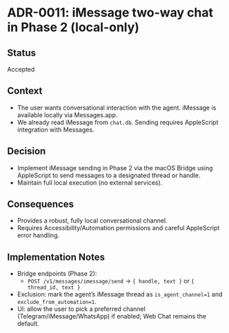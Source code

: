 # ADR-0011: iMessage two-way chat in Phase 2 (local-only)


## Status
Accepted


## Context
- The user wants conversational interaction with the agent. iMessage is available locally via Messages.app.
- We already read iMessage from `chat.db`. Sending requires AppleScript integration with Messages.


## Decision
- Implement iMessage sending in Phase 2 via the macOS Bridge using AppleScript to send messages to a designated thread or handle.
- Maintain full local execution (no external services).


## Consequences
- Provides a robust, fully local conversational channel.
- Requires Accessibility/Automation permissions and careful AppleScript error handling.


## Implementation Notes
- Bridge endpoints (Phase 2):
  - `POST /v1/messages/imessage/send` → `{ handle, text }` or `{ thread_id, text }`
- Exclusion: mark the agent’s iMessage thread as `is_agent_channel=1` and `exclude_from_automation=1`.
- UI: allow the user to pick a preferred channel (Telegram/iMessage/WhatsApp) if enabled; Web Chat remains the default.



